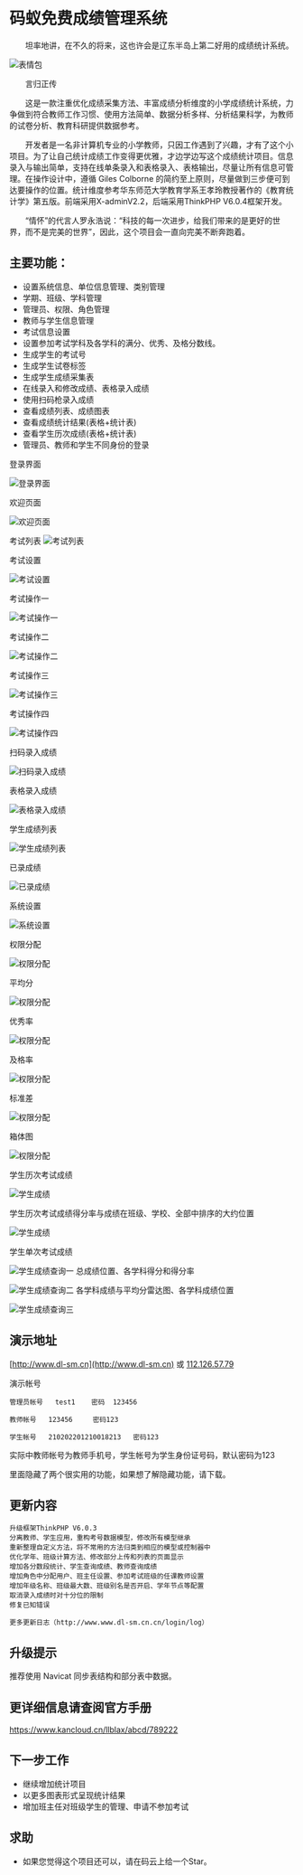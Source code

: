 
# 码蚁免费成绩管理系统

　　坦率地讲，在不久的将来，这也许会是辽东半岛上第二好用的成绩统计系统。

![表情包](https://gitee.com/dlbz/shangma/raw/master/public/examples/timg.jpg)

　　言归正传

　　这是一款注重优化成绩采集方法、丰富成绩分析维度的小学成绩统计系统，力争做到符合教师工作习惯、使用方法简单、数据分析多样、分析结果科学，为教师的试卷分析、教育科研提供数据参考。

　　开发者是一名非计算机专业的小学教师，只因工作遇到了兴趣，才有了这个小项目。为了让自己统计成绩工作变得更优雅，才边学边写这个成绩统计项目。信息录入与输出简单，支持在线单条录入和表格录入、表格输出，尽量让所有信息可管理。在操作设计中，遵循 Giles Colborne 的简约至上原则，尽量做到三步便可到达要操作的位置。统计维度参考华东师范大学教育学系王孝玲教授著作的《教育统计学》第五版。前端采用X-adminV2.2，后端采用ThinkPHP V6.0.4框架开发。


　　“情怀”的代言人罗永浩说：“科技的每一次进步，给我们带来的是更好的世界，而不是完美的世界”，因此，这个项目会一直向完美不断奔跑着。



## 主要功能：

* 设置系统信息、单位信息管理、类别管理
* 学期、班级、学科管理
* 管理员、权限、角色管理
* 教师与学生信息管理
* 考试信息设置
* 设置参加考试学科及各学科的满分、优秀、及格分数线。
* 生成学生的考试号
* 生成学生试卷标签
* 生成学生成绩采集表
* 在线录入和修改成绩、表格录入成绩
* 使用扫码枪录入成绩
* 查看成绩列表、成绩图表
* 查看成绩统计结果(表格+统计表)
* 查看学生历次成绩(表格+统计表)
* 管理员、教师和学生不同身份的登录


登录界面

![登录界面](https://gitee.com/dlbz/shangma/raw/master/public/examples/denglu.png)

欢迎页面

![欢迎页面](https://gitee.com/dlbz/shangma/raw/master/public/examples/欢迎页面.png)

考试列表
![考试列表](https://gitee.com/dlbz/shangma/raw/master/public/examples/考试列表.png)

考试设置

![考试设置](https://gitee.com/dlbz/shangma/raw/master/public/examples/考试设置.png)

考试操作一

![考试操作一](https://gitee.com/dlbz/shangma/raw/master/public/examples/考试操作一.png)

考试操作二

![考试操作二](https://gitee.com/dlbz/shangma/raw/master/public/examples/考试操作二.png)

考试操作三

![考试操作三](https://gitee.com/dlbz/shangma/raw/master/public/examples/考试操作三.png)

考试操作四

![考试操作四](https://gitee.com/dlbz/shangma/raw/master/public/examples/考试操作四.png)

扫码录入成绩

![扫码录入成绩](https://gitee.com/dlbz/shangma/raw/master/public/examples/扫码录入成绩.png)

表格录入成绩

![表格录入成绩](https://gitee.com/dlbz/shangma/raw/master/public/examples/表格录入成绩.png)

学生成绩列表

![学生成绩列表](https://gitee.com/dlbz/shangma/raw/master/public/examples/学生成绩列表.png)


已录成绩

![已录成绩](https://gitee.com/dlbz/shangma/raw/master/public/examples/已录成绩.png)

系统设置

![系统设置](https://gitee.com/dlbz/shangma/raw/master/public/examples/系统设置.png)

权限分配

![权限分配](https://gitee.com/dlbz/shangma/raw/master/public/examples/20190524164451.png)

平均分

![权限分配](https://gitee.com/dlbz/shangma/raw/master/public/examples/bjavg.png)

优秀率

![权限分配](https://gitee.com/dlbz/shangma/raw/master/public/examples/bjyouxiu.png)

及格率

![权限分配](https://gitee.com/dlbz/shangma/raw/master/public/examples/bjjige.png)

标准差

![权限分配](https://gitee.com/dlbz/shangma/raw/master/public/examples/bjbiaozhuncha.png)

箱体图

![权限分配](https://gitee.com/dlbz/shangma/raw/master/public/examples/bjchayi.png)


学生历次考试成绩

![学生成绩](https://gitee.com/dlbz/shangma/raw/master/public/examples/学生成绩列表.png)



学生历次考试成绩得分率与成绩在班级、学校、全部中排序的大约位置

![学生成绩](https://gitee.com/dlbz/shangma/raw/master/public/examples/学生成绩图表.png)


学生单次考试成绩

![学生成绩查询一](https://gitee.com/dlbz/shangma/raw/master/public/examples/学生查看一.png)
总成绩位置、各学科得分和得分率

![学生成绩查询二](https://gitee.com/dlbz/shangma/raw/master/public/examples/学生查询二.png)
各学科成绩与平均分雷达图、各学科成绩位置

![学生成绩查询三](https://gitee.com/dlbz/shangma/raw/master/public/examples/学生查询三.png)




## 演示地址
[http://www.dl-sm.cn](http://www.dl-sm.cn) 或 [112.126.57.79](112.126.57.79)

演示帐号

    管理员帐号   test1    密码  123456

    教师帐号   123456     密码123

    学生帐号   210202201210018213   密码123

实际中教师帐号为教师手机号，学生帐号为学生身份证号码，默认密码为123

里面隐藏了两个很实用的功能，如果想了解隐藏功能，请下载。

## 更新内容
    升级框架ThinkPHP V6.0.3
    分离教师、学生应用，重构考号数据模型，修改所有模型继承
    重新整理自定义方法，将不常用的方法归类到相应的模型或控制器中
    优化学年、班级计算方法、修改部分上传和列表的页面显示
    增加各分数段统计、学生查询成绩、教师查询成绩
    增加角色中分配用户、班主任设置、参加考试班级的任课教师设置
    增加年级名称、班级最大数、班级别名是否开启、学年节点等配置
    取消录入成绩时对十分位的限制
    修复已知错误 

    更多更新日志（http://www.www.dl-sm.cn.cn/login/log）
## 升级提示
  推荐使用 Navicat 同步表结构和部分表中数据。


## 更详细信息请查阅官方手册
https://www.kancloud.cn/llblax/abcd/789222

## 下一步工作
* 继续增加统计项目
* 以更多图表形式呈现统计结果
* 增加班主任对班级学生的管理、申请不参加考试

## 求助
* 如果您觉得这个项目还可以，请在码云上给一个Star。
